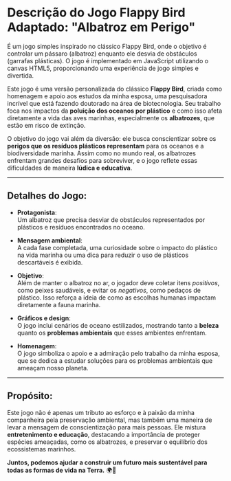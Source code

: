 # Descrição do Jogo Flappy Bird Adaptado: **"Albatroz em Perigo"**
É um jogo simples inspirado no clássico Flappy Bird, onde o objetivo é controlar um pássaro (albatroz) enquanto ele desvia de obstáculos (garrafas plásticas). O jogo é implementado em JavaScript utilizando o canvas HTML5, proporcionando uma experiência de jogo simples e divertida.

Este jogo é uma versão personalizada do clássico **Flappy Bird**, criada como homenagem e apoio aos estudos da minha esposa, uma pesquisadora incrível que está fazendo doutorado na área de biotecnologia. Seu trabalho foca nos impactos da **poluição dos oceanos por plástico** e como isso afeta diretamente a vida das aves marinhas, especialmente os **albatrozes**, que estão em risco de extinção.

O objetivo do jogo vai além da diversão: ele busca conscientizar sobre os **perigos que os resíduos plásticos representam** para os oceanos e a biodiversidade marinha. Assim como no mundo real, os albatrozes enfrentam grandes desafios para sobreviver, e o jogo reflete essas dificuldades de maneira **lúdica e educativa**.


---

## Detalhes do Jogo:

- **Protagonista**:  
  Um albatroz que precisa desviar de obstáculos representados por plásticos e resíduos encontrados no oceano.

- **Mensagem ambiental**:  
  A cada fase completada, uma curiosidade sobre o impacto do plástico na vida marinha ou uma dica para reduzir o uso de plásticos descartáveis é exibida.

- **Objetivo**:  
  Além de manter o albatroz no ar, o jogador deve coletar itens *positivos*, como peixes saudáveis, e evitar os *negativos*, como pedaços de plástico. Isso reforça a ideia de como as escolhas humanas impactam diretamente a fauna marinha.

- **Gráficos e design**:  
  O jogo inclui cenários de oceano estilizados, mostrando tanto a **beleza** quanto os **problemas ambientais** que esses ambientes enfrentam.

- **Homenagem**:  
  O jogo simboliza o apoio e a admiração pelo trabalho da minha esposa, que se dedica a estudar soluções para os problemas ambientais que ameaçam nosso planeta.

---

## Propósito:

Este jogo não é apenas um tributo ao esforço e à paixão da minha companheira pela preservação ambiental, mas também uma maneira de levar a mensagem de conscientização para mais pessoas. Ele mistura **entretenimento e educação**, destacando a importância de proteger espécies ameaçadas, como os albatrozes, e preservar o equilíbrio dos ecossistemas marinhos.

**Juntos, podemos ajudar a construir um futuro mais sustentável para todas as formas de vida na Terra.** 🌍💙
